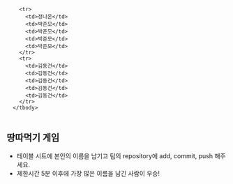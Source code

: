 <table>
      <tbody>

        <tr>
          <td>정나온</td>
          <td>박준모</td>
          <td>박준모</td>
          <td>박준모</td>
          <td>박준모</td>
        </tr>
        <tr>
          <td>김동건</td>
          <td>김동건</td>
          <td>김동건</td>
          <td>김동건</td>
          <td>김동건</td>
        </tr>
      </tbody>
</table>

## 땅따먹기 게임

- 테이블 시트에 본인의 이름을 남기고 팀의 repository에 add, commit, push 해주세요.
- 제한시간 5분 이후에 가장 많은 이름을 남긴 사람이 우승!
